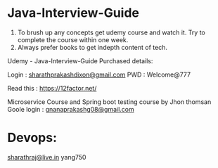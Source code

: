 # Java-Interview-Guide

1. To brush up any concepts get udemy course and watch it. Try to complete the course within one week.
2. Always prefer books to get indepth content of tech.


Udemy - Java-Interview-Guide Purchased details:

Login : sharathprakashdixon@gmail.com
PWD :   Welcome@777

Read this :  https://12factor.net/


Microservice Course and Spring boot testing course by Jhon thomsan
Goole login : gnanaprakashg08@gmail.com

Devops:
=======
sharathraj@live.in
yang750



